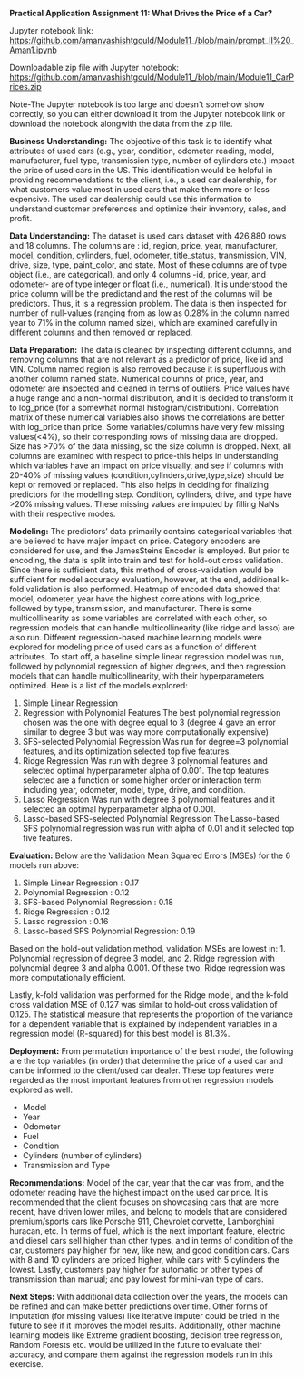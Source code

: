 **Practical Application Assignment 11:
What Drives the Price of a Car?**

Jupyter notebook link: https://github.com/amanvashishtgould/Module11_/blob/main/prompt_II%20_Aman1.ipynb

Downloadable zip file with Jupyter notebook: https://github.com/amanvashishtgould/Module11_/blob/main/Module11_CarPrices.zip

Note-The Jupyter notebook is too large and doesn't somehow show correctly, so you can either download it from the Jupyter notebook link or download the notebook alongwith the data from the zip file.

**Business Understanding:**
The objective of this task is to identify what attributes of used cars (e.g., year, condition, odometer reading, model, manufacturer, fuel type, transmission type, number of cylinders etc.) impact the price of used cars in the US. This identification would be helpful in providing recommendations to the client, i.e., a used car dealership, for what customers value most in used cars that make them more or less expensive. The used car dealership could use this information to understand customer preferences and optimize their inventory, sales, and profit.

**Data Understanding:**
The dataset is used cars dataset with 426,880 rows and 18 columns. The columns are : id, region, price, year, manufacturer, model, condition, cylinders, fuel, odometer, title_status, transmission, VIN, drive, size, type, paint_color, and state. Most of these columns are of type object (i.e., are categorical), and only 4 columns -id, price, year, and odometer- are of type integer or float (i.e., numerical). 
It is understood the price column will be the predictand and the rest of the columns will be predictors. Thus, it is a regression problem.
The data is then inspected for number of null-values (ranging from as low as 0.28% in the column named year to 71% in the column named size), which are examined carefully in different columns and then removed or replaced.

**Data Preparation:**
The data is cleaned by inspecting different columns, and removing columns that are not relevant as a predictor of price, like id and VIN. Column named region is also removed because it is superfluous with another column named state.
Numerical columns of price, year, and odometer are inspected and cleaned in terms of outliers. Price values have a huge range and a non-normal distribution, and it is decided to transform it to log_price (for a somewhat normal histogram/distribution). Correlation matrix of these numerical variables also shows the correlations are better with log_price than price.
Some variables/columns have very few missing values(<4%), so their corresponding rows of missing data are dropped. Size has >70% of the data missing, so the size column is dropped.  Next, all columns are examined with respect to price-this helps in understanding which variables have an impact on price  visually, and see if columns with 20-40% of missing values (condition,cylinders,drive,type,size) should be kept or removed or replaced. This also helps in deciding for finalizing predictors for the modelling step.
Condition, cylinders, drive, and type have >20% missing values. These missing values are imputed by filling NaNs with their respective modes.

**Modeling:**
The predictors’ data primarily contains categorical variables that are believed to have major impact on price. Category encoders are considered for use, and the JamesSteins Encoder is employed. But prior to encoding, the data is split into train and test for hold-out cross validation. Since there is sufficient data, this method of cross-validation would be sufficient for model accuracy evaluation, however, at the end, additional k-fold validation is also performed.
Heatmap of encoded data showed that model, odometer, year have the highest correlations with log_price, followed by type, transmission, and manufacturer. There is some multicollinearity as some variables are correlated with each other, so regression models that can handle multicollinearity (like ridge and lasso) are also run.
Different regression-based machine learning models were explored for modeling price of used cars as a function of different attributes. To start off, a baseline simple linear regression model was run, followed by polynomial regression of higher degrees, and then regression models that can handle multicollinearity, with their hyperparameters optimized. Here is a list of the models explored:
1.	Simple Linear Regression
2.	Regression with Polynomial Features
The best polynomial regression chosen was the one with degree equal to 3 (degree 4 gave an error similar to degree 3 but was way more computationally expensive)
3.	SFS-selected Polynomial Regression
Was run for degree=3 polynomial features, and its optimization selected top five features.
4.	Ridge Regression
Was run with degree 3 polynomial features and selected optimal hyperparameter alpha of 0.001. The top features selected are a function or some higher order or interaction term including year, odometer, model, type, drive, and condition.
5.	Lasso Regression
Was run with degree 3 polynomial features and it selected an optimal hyperparameter alpha of 0.001.
6.	Lasso-based SFS-selected Polynomial Regression
The Lasso-based SFS polynomial regression was run with alpha of 0.01 and it selected top five features.

**Evaluation:**
Below are the Validation Mean Squared Errors (MSEs) for the 6 models run above:
1. Simple Linear Regression : 0.17
2. Polynomial Regression : 0.12
3. SFS-based Polynomial Regression : 0.18
4. Ridge Regression : 0.12
5. Lasso regression : 0.16
6. Lasso-based SFS Polynomial Regression: 0.19

Based on the hold-out validation method, validation MSEs are lowest in: 1. Polynomial regression of degree 3 model, and  2. Ridge regression with polynomial degree 3 and alpha 0.001. Of these two, Ridge regression was more computationally efficient.

Lastly, k-fold validation was performed for the Ridge model, and the k-fold cross validation MSE of 0.127 was similar to hold-out cross validation of 0.125. The statistical measure that represents the proportion of the variance for a dependent variable that is explained by independent variables in a regression model (R-squared) for this best model is 81.3%.

 
**Deployment:**
From permutation importance of the best model, the following are the top variables (in order) that determine the price of a used car and can be informed to the client/used car dealer. These top features were regarded as the most important features from other regression models explored as well.
- Model
- Year
- Odometer
- Fuel
- Condition
- Cylinders (number of cylinders)
- Transmission and Type

**Recommendations:**
Model of the car, year that the car was from, and the odometer reading have the highest impact on the used car price. It is recommended that the client focuses on showcasing cars that are more recent, have driven lower miles, and belong to models that are considered premium/sports cars like Porsche 911, Chevrolet corvette, Lamborghini huracan, etc. In terms of fuel, which is the next important feature, electric and diesel cars sell higher than other types, and in terms of condition of the car, customers pay higher for new, like new, and good condition cars. Cars with 8 and 10 cylinders are priced higher, while cars with 5 cylinders the lowest. Lastly, customers pay higher for automatic or other types of transmission than manual; and pay lowest for mini-van type of cars.

**Next Steps:**
With additional data collection over the years, the models can be refined and can make better predictions over time. Other forms of imputation (for missing values) like iterative imputer could be tried in the future to see if it improves the model results. Additionally, other machine learning models like Extreme gradient boosting, decision tree regression, Random Forests etc. would be utilized in the future to evaluate their accuracy, and compare them against the regression models run in this exercise. 
